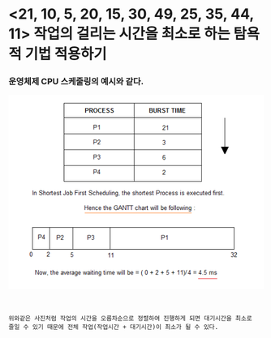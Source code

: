 # <21, 10, 5, 20, 15, 30, 49, 25, 35, 44, 11> 작업의 걸리는 시간을 최소로 하는 탐욕적 기법 적용하기

### 운영체제 CPU 스케줄링의 예시와 같다. 

![스케줄링](./img/1.png)

<br>

```
위와같은 사진처럼 작업의 시간을 오름차순으로 정렬하여 진행하게 되면 대기시간을 최소로
줄일 수 있기 때문에 전체 작업(작업시간 + 대기시간)이 최소가 될 수 있다.
```